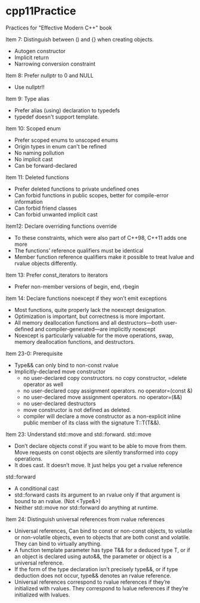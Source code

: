 # cpp11Practice
Practices for "Effective Modern C++" book

Item 7: Distinguish between () and {} when creating objects.
 - Autogen constructor
 - Implicit return
 - Narrowing conversion constraint

Item 8: Prefer nullptr to 0 and NULL
 - Use nullptr!!

Item 9: Type alias
 - Prefer alias (using) declaration to typedefs
 - typedef doesn't support template.

Item 10: Scoped enum
 - Prefer scoped enums to unscoped enums
 - Origin types in enum can't be refined
 - No naming pollution
 - No implicit cast
 - Can be forward-declared

Item 11: Deleted functions
 - Prefer deleted functions to private undefined ones
 - Can forbid functions in public scopes, better for compile-error information
 - Can forbid friend classes
 - Can forbid unwanted implicit cast

Item12: Declare overriding functions override
 - To these constraints, which were also part of C++98, C++11 adds one more
 - The functions’ reference qualifiers must be identical
 - Member function reference qualifiers make it possible to treat lvalue and rvalue objects differently.

Item 13: Prefer const_iterators to iterators
 - Prefer non-member versions of begin, end, rbegin

Item 14: Declare functions noexcept if they won’t emit exceptions
 - Most functions, quite properly lack the noexcept designation.
 - Optimization is important, but correctness is more important.
 - All memory deallocation functions and all destructors—both user-defined and compiler-generated—are implicitly noexcept
 - Noexcept is particularly valuable for the move operations, swap, memory deallocation functions, and destructors.

Item 23-0: Prerequisite
  - Type&& can only bind to non-const rvalue
  - Implicitly-declared move constructor
    - no user-declared copy constructors.  no copy constructor, =delete operator as well
    - no user-declared copy assignment operators.   no operator=(const &)
    - no user-declared move assignment operators.   no operator=(&&)
    - no user-declared destructors
    - move constructor is not defined as deleted.
    - compiler will declare a move constructor as a non-explicit inline public member of its class with the signature T::T(T&&).

Item 23: Understand std::move and std::forward.
 std::move
  - Don’t declare objects const if you want to be able to move from them. Move requests on const objects are silently transformed into copy operations.
  - It does cast. It doesn’t move. It just helps you get a rvalue reference

 std::forward
  - A conditional cast
  - std::forward casts its argument to an rvalue only if that argument is bound to an rvalue. (Not <Type&>)
  - Neither std::move nor std::forward do anything at runtime.

Item 24: Distinguish universal references from rvalue references
  - Universal references, Can bind to const or non-const objects, to volatile or non-volatile objects, even to objects that are both const and volatile. They can bind to virtually anything.
  - A function template parameter has type T&& for a deduced type T, or if an object is declared using auto&&, the parameter or object is a universal reference.
  - If the form of the type declaration isn’t precisely type&&, or if type deduction does not occur, type&& denotes an rvalue reference.
  - Universal references correspond to rvalue references if they’re initialized with rvalues. They correspond to lvalue references if they’re initialized with lvalues.

